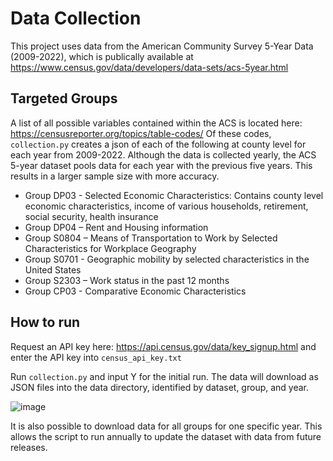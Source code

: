 # Data Collection
This project uses data from the American Community Survey 5-Year Data (2009-2022), which is publically available at https://www.census.gov/data/developers/data-sets/acs-5year.html

## Targeted Groups
A list of all possible variables contained within the ACS is located here: https://censusreporter.org/topics/table-codes/
Of these codes, ```collection.py``` creates a json of each of the following at county level for each year from 2009-2022. Although the data is collected yearly, the ACS 5-year dataset pools data for each year with the previous five years. This results in a larger sample size with more accuracy. 

- Group DP03 - Selected Economic Characteristics: Contains county level economic characteristics, income of various households, retirement, social security, health insurance
- Group DP04 – Rent and Housing information
- Group S0804 – Means of Transportation to Work by Selected Characteristics for Workplace Geography 
- Group S0701 - Geographic mobility by selected characteristics in the United States
- Group S2303 – Work status in the past 12 months
- Group CP03 - Comparative Economic Characteristics

## How to run
Request an API key here: https://api.census.gov/data/key_signup.html and enter the API key into ```census_api_key.txt```

Run ```collection.py``` and input Y for the initial run.
The data will download as JSON files into the data directory, identified by dataset, group, and year.

![image](https://github.com/user-attachments/assets/3bc670f6-fc3b-4595-95f0-3e04d0e6907f)

It is also possible to download data for all groups for one specific year. This allows the script to run annually to update the dataset with data from future releases. 
